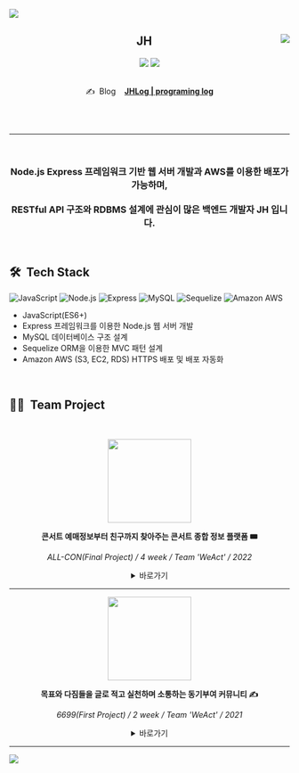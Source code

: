 <a href="https://github.com/JH8459"><img src="https://capsule-render.vercel.app/api?type=waving&color=6F777D&height=200&section=header&text=About&#160;JH&#160;🤔&fontColor=FFFFFF&fontSize=25"/></a>

<div align="center">

<a href="https://github.com/JH8459"><img align="right" src="https://github-readme-stats.vercel.app/api?username=jh8459"/></a>
  
## JH 
<a href="https://github.com/JH8459"><img src="https://hits.seeyoufarm.com/api/count/incr/badge.svg?url=https%3A%2F%2Fgithub.com%2FJH8459&count_bg=%23000000&title_bg=%23555555&icon=github.svg&icon_color=%23E7E7E7&title=Github&edge_flat=false"/></a> 
<a href="https://solved.ac/wjd5588"><img src="http://mazassumnida.wtf/api/mini/generate_badge?boj=wjd5588"/></a>
<br>
<br>
  
✍️ &#160;Blog&#160;&#160;&#160; <a href="https://jh8459.github.io/" target="_blank">**JHLog | programing log**</a>
 
</div>
<br>
<br>

---
<br>
<div align="center">
  
### Node.js Express 프레임워크 기반 웹 서버 개발과 AWS를 이용한 배포가 가능하며,<br><br>RESTful API 구조와 RDBMS 설계에 관심이 많은 백엔드 개발자 JH 입니다.
  
</div>
<br>
 

## 🛠 &#160;Tech Stack 
<img alt="JavaScript" src ="https://img.shields.io/badge/JavaScript-F7DF1E.svg?&style=for-the-badge&logo=JavaScript&logoColor=white"/> <img alt="Node.js" src ="https://img.shields.io/badge/Node.js-339933.svg?&style=for-the-badge&logo=Node.js&logoColor=white"/>
<img alt="Express" src ="https://img.shields.io/badge/Express-000000.svg?&style=for-the-badge&logo=Express&logoColor=white"/>
<img alt="MySQL" src ="https://img.shields.io/badge/MySQL-4479A1.svg?&style=for-the-badge&logo=MySQL&logoColor=white"/>
<img alt="Sequelize" src ="https://img.shields.io/badge/Sequelize-52B0E7.svg?&style=for-the-badge&logo=Sequelize&logoColor=white"/>
<img alt="Amazon AWS" src ="https://img.shields.io/badge/Amazon&#160;AWS-232F3E.svg?&style=for-the-badge&logo=AmazonAWS&logoColor=white"/>


- JavaScript(ES6+)
- Express 프레임워크를 이용한 Node.js 웹 서버 개발
- MySQL 데이터베이스 구조 설계
- Sequelize ORM을 이용한 MVC 패턴 설계
- Amazon AWS (S3, EC2, RDS) HTTPS 배포 및 배포 자동화
<br>

## 👨‍💻 &#160;Team Project
<br>
<div align="center">
  
<img src="https://user-images.githubusercontent.com/83164003/154291813-f0edecf5-7c5e-4bf7-bc18-7695f9dd6c64.png" width="150"/><br>
  
**콘서트 예매정보부터 친구까지 찾아주는 콘서트 종합 정보 플랫폼  🎟️**

*ALL-CON(Final Project) / 4 week / Team 'WeAct' / 2022*
  
<details>
<summary>바로가기</summary>
<div markdown="1">
<br>
  
📎 [ALL-CON 바로가기](https://all-con.kr)
  
📎 [GitHub 바로가기](https://github.com/codestates/ALL-CON)
  
📎 [Blog 바로가기](https://jh8459.github.io/project/22.01.26.Final-Project/)
  
📎 [프로젝트 회고 바로가기](https://jh8459.github.io/retrospect/22.01.25.Retrospect/)  
  
</div>
</details>
  
</div>

---

<div align="center">

<img src="https://user-images.githubusercontent.com/83164003/154292048-4e1f352a-7538-43fb-9311-41d02a117f20.png" width="150"/><br>
  
**목표와 다짐들을 글로 적고 실천하며 소통하는 동기부여 커뮤니티 ✍️**

*6699(First Project) / 2 week / Team 'WeAct' / 2021*
  
<details>
<summary>바로가기</summary>
<div markdown="1">
<br>
  
📎 [GitHub 바로가기](https://github.com/codestates/6699)

</div>
</details>


  
</div>

---

<a href="https://github.com/JH8459"><img src="https://capsule-render.vercel.app/api?type=waving&color=6F777D&height=200&section=footer"/></a>
